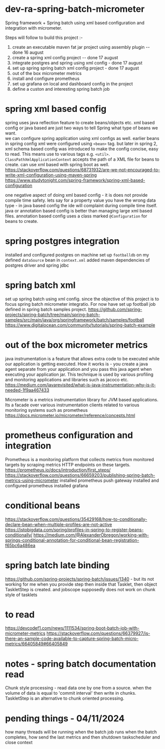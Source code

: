 # dev-ra-spring-batch-micrometer
Spring framework + Spring batch using xml based configuration and integration with micrometer.

Steps will follow to build this project :-
1. create an executable maven fat jar project using assembly plugin -- done 16 august
2. create a spring xml config project -- done 17 august
3. integrate postgres and spring using xml config - done 17 august
4. set up spring spring batch xml config project - done 17 august
5. out of the box micrometer metrics 
6. install and configure prometheus 
7. set up grafana on local and dashboard config in the project
8. define a custon and interesting spring batch job

# spring xml based config
spring uses java reflection feature to create beans/objects etc. xml based config or java based are just two ways to tell Spring what type of beans we want.  
we can configure spring application using xml configs as well. earlier beans in spring config xml were configured using `<bean>` tag.
but later in spring 2, xml schema based config was introduced to make the config concise, easy to read. This means use to various tags e.g. `<util>`.
`ClassPathXmlApplicationContext` accepts the path of a XML file for beans to create. can use xml based with spring boot as well. 
https://stackoverflow.com/questions/68731932/are-we-not-encouraged-to-write-xml-configuration-using-maven-spring
https://www.studytonight.com/spring-framework/spring-xml-based-configuration

one negative aspect of doing xml based config - it is does not provide compile time safety. lets say for a property value you have the wrong data type - in java based config the ide will complaint during compile time itself. java or annotation based config is better than managing large xml based files. annotation based config uses a class marked `@Configuration` for beans to create.

# spring postgres integration
installed and configured postgres on machine
set up `footballdb` on my  
defined `dataSource` bean in `context.xml`
added maven dependencies of postgres driver and spring jdbc

# spring batch xml
set up spring batch using xml config. since the objective of this project is to focus spring batch micrometer integratio. For now have set up football job defined in spring batch samples project.
https://github.com/spring-projects/spring-batch/tree/main/spring-batch-samples/src/main/java/org/springframework/batch/samples/football
https://www.digitalocean.com/community/tutorials/spring-batch-example

# out of the box micrometer metrics
java instrumentation is a feature that allows extra code to be executed while our application is getting executed. How 
it works is - you create a java agent separate from your application and you pass this java agent when executing your 
application jar. This technique is used by various profiling and monitoring applications and libraries such as jacoco
etc.
https://medium.com/javarevisited/what-is-java-instrumentation-why-is-it-needed-1f9aa467433

Micrometer is a metrics instrumentation library for JVM based applications. Its a facade over various instrumentation 
clients related to various monitoring systems such as prometheus
https://docs.micrometer.io/micrometer/reference/concepts.html

# prometheus configuration and integration
Prometheus is a monitoring platform that collects metrics from monitored targets by scraping metrics HTTP endpoints on
these targets. 
https://prometheus.io/docs/introduction/first_steps/
https://stackoverflow.com/questions/66659203/publishing-spring-batch-metrics-using-micrometer
installed prometheus push gateway
installed and configured prometheus
installed grafana

# conditional beans
https://stackoverflow.com/questions/35429168/how-to-conditionally-declare-bean-when-multiple-profiles-are-not-active
https://jstobigdata.com/spring/profiles-in-spring-to-register-beans-conditionally/
https://medium.com/@AlexanderObregon/working-with-springs-conditional-annotation-for-conditional-bean-registration-f65bc6a486ea

# spring batch late binding
https://github.com/spring-projects/spring-batch/issues/1340 - but its not working for me
when you provide step then inside that Tasklet, then object TaskletStep is created. and jobscope supposedly does not work on chunk style of tasklets

# to read 
https://devcodef1.com/news/1111534/spring-boot-batch-job-with-micrometer-metrics
https://stackoverflow.com/questions/66379927/is-there-an-sample-code-available-to-capture-spring-batch-micro-metrics/66405849#66405849

# notes - spring batch documentation read
Chunk style processing - read data one by one from a source. when the volume of data is equal to 'commit interval' then write in chunks.
TaskletStep is an alternative to chunk oriented processing. 

# pending things - 04/11/2024
how many threads will be running when the batch job runs
when the batch completes, how send the last metrics and then shutdown taskscheduler and close context